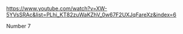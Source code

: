 https://www.youtube.com/watch?v=XW-5YVsSRAc&list=PLhi_KT82zuWaKZhV_0w67F2UXJqFareXz&index=6

Number 7